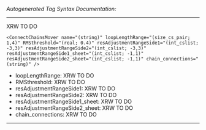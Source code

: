 _Autogenerated Tag Syntax Documentation:_

---
XRW TO DO

```
<ConnectChainsMover name="(string)" loopLengthRange="(size_cs_pair; 1,4)" RMSthreshold="(real; 0.4)" resAdjustmentRangeSide1="(int_cslist; -3,3)" resAdjustmentRangeSide2="(int_cslist; -3,3)" resAdjustmentRangeSide1_sheet="(int_cslist; -1,1)" resAdjustmentRangeSide2_sheet="(int_cslist; -1,1)" chain_connections="(string)" />
```

-   loopLengthRange: XRW TO DO
-   RMSthreshold: XRW TO DO
-   resAdjustmentRangeSide1: XRW TO DO
-   resAdjustmentRangeSide2: XRW TO DO
-   resAdjustmentRangeSide1_sheet: XRW TO DO
-   resAdjustmentRangeSide2_sheet: XRW TO DO
-   chain_connections: XRW TO DO

---
